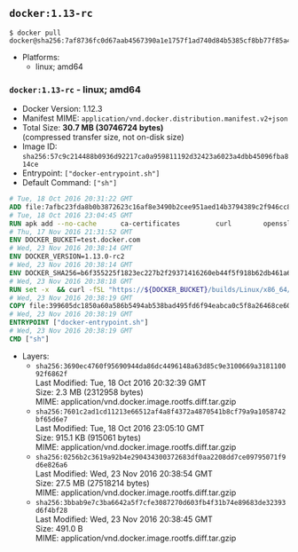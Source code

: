 ## `docker:1.13-rc`

```console
$ docker pull docker@sha256:7af8736fc0d67aab4567390a1e1757f1ad740d84b5385cf8bb77f85a4b65ad5b
```

-	Platforms:
	-	linux; amd64

### `docker:1.13-rc` - linux; amd64

-	Docker Version: 1.12.3
-	Manifest MIME: `application/vnd.docker.distribution.manifest.v2+json`
-	Total Size: **30.7 MB (30746724 bytes)**  
	(compressed transfer size, not on-disk size)
-	Image ID: `sha256:57c9c214488b0936d92217ca0a959811192d32423a6023a4dbb45096fba814ce`
-	Entrypoint: `["docker-entrypoint.sh"]`
-	Default Command: `["sh"]`

```dockerfile
# Tue, 18 Oct 2016 20:31:22 GMT
ADD file:7afbc23fda8b0b3872623c16af8e3490b2cee951aed14b3794389c2f946cc8c7 in / 
# Tue, 18 Oct 2016 23:04:45 GMT
RUN apk add --no-cache 		ca-certificates 		curl 		openssl
# Thu, 17 Nov 2016 21:31:52 GMT
ENV DOCKER_BUCKET=test.docker.com
# Wed, 23 Nov 2016 20:38:14 GMT
ENV DOCKER_VERSION=1.13.0-rc2
# Wed, 23 Nov 2016 20:38:14 GMT
ENV DOCKER_SHA256=b6f355225f1823ec227b2f29371416260eb44f5f918b62db461a6b89aa805292
# Wed, 23 Nov 2016 20:38:18 GMT
RUN set -x 	&& curl -fSL "https://${DOCKER_BUCKET}/builds/Linux/x86_64/docker-${DOCKER_VERSION}.tgz" -o docker.tgz 	&& echo "${DOCKER_SHA256} *docker.tgz" | sha256sum -c - 	&& tar -xzvf docker.tgz 	&& mv docker/* /usr/local/bin/ 	&& rmdir docker 	&& rm docker.tgz 	&& docker -v
# Wed, 23 Nov 2016 20:38:19 GMT
COPY file:399605dc1850a60a586b5494ab538bad495fd6f94eabca0c5f8a26468ce6030f in /usr/local/bin/ 
# Wed, 23 Nov 2016 20:38:19 GMT
ENTRYPOINT ["docker-entrypoint.sh"]
# Wed, 23 Nov 2016 20:38:19 GMT
CMD ["sh"]
```

-	Layers:
	-	`sha256:3690ec4760f95690944da86dc4496148a63d85c9e3100669a318110092f6862f`  
		Last Modified: Tue, 18 Oct 2016 20:32:39 GMT  
		Size: 2.3 MB (2312958 bytes)  
		MIME: application/vnd.docker.image.rootfs.diff.tar.gzip
	-	`sha256:7601c2ad1cd11213e66512af4a8f4372a4870541b8cf79a9a1058742bf65d6e7`  
		Last Modified: Tue, 18 Oct 2016 23:05:10 GMT  
		Size: 915.1 KB (915061 bytes)  
		MIME: application/vnd.docker.image.rootfs.diff.tar.gzip
	-	`sha256:0256b2c3619a92b4e290434300372683df0aa2208dd7ce09795071f9d6e826a6`  
		Last Modified: Wed, 23 Nov 2016 20:38:54 GMT  
		Size: 27.5 MB (27518214 bytes)  
		MIME: application/vnd.docker.image.rootfs.diff.tar.gzip
	-	`sha256:3bbab9e7c3ba6642a5f7cfe3087270d603fb4f31b74e89683de32393d6f4bf28`  
		Last Modified: Wed, 23 Nov 2016 20:38:45 GMT  
		Size: 491.0 B  
		MIME: application/vnd.docker.image.rootfs.diff.tar.gzip
